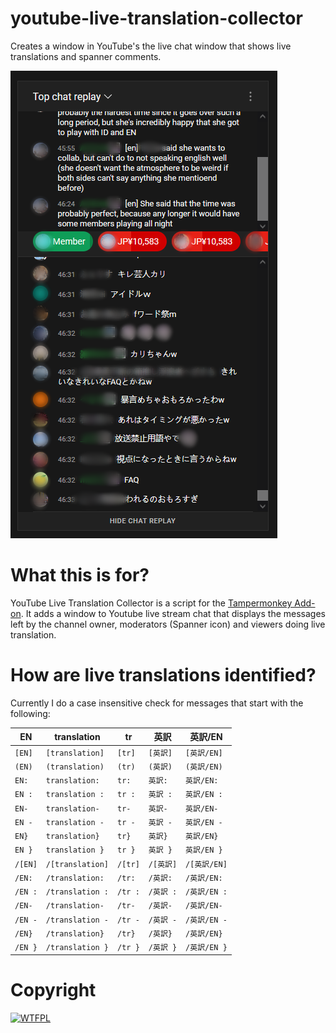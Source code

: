 # youtube-live-translation-collector
Creates a window in YouTube's the live chat window that shows live translations and spanner comments.

![youtube-live-translation-collector](https://github.com/Gestalte/youtube-live-translation-collector/blob/Master/liveTL.PNG?raw=true)

# What this is for?
YouTube Live Translation Collector is a script for the [Tampermonkey Add-on](https://addons.mozilla.org/en-US/firefox/addon/tampermonkey/). It adds a window to Youtube live stream chat that displays the messages left by the channel owner, moderators (Spanner icon) and viewers doing live translation.

# How are live translations identified?
Currently I do a case insensitive check for messages that start with the following:

EN | translation | tr | 英訳 | 英訳/EN
-- | ----------- | -- | -- | -----
`[EN]` | `[translation]` | `[tr]` | `[英訳]` | `[英訳/EN]`
`(EN)` | `(translation)` | `(tr)` | `(英訳)` | `(英訳/EN)`
`EN:` | `translation:` | `tr:` | `英訳:` | `英訳/EN:`
`EN :` | `translation :` | `tr :` | `英訳 :` | `英訳/EN :`
`EN-` | `translation-` | `tr-` | `英訳-` | `英訳/EN-`
`EN -` | `translation -` | `tr -` | `英訳 -` | `英訳/EN -`
`EN}` | `translation}` | `tr}` | `英訳}` | `英訳/EN}`
`EN }` | `translation }` | `tr }` | `英訳 }` | `英訳/EN }`
`/[EN]` | `/[translation]` | `/[tr]` | `/[英訳]` | `/[英訳/EN]`
`/EN:` | `/translation:` | `/tr:` | `/英訳:` | `/英訳/EN:`
`/EN :` | `/translation :` | `/tr :` | `/英訳 :` | `/英訳/EN :`
`/EN-` | `/translation-` | `/tr-` | `/英訳-` | `/英訳/EN-`
`/EN -` | `/translation -` | `/tr -` | `/英訳 -` | `/英訳/EN -`
`/EN}` | `/translation}` | `/tr}` | `/英訳}` | `/英訳/EN}`
`/EN }` | `/translation }` | `/tr }` | `/英訳 }` | `/英訳/EN }`

# Copyright

<a href="http://www.wtfpl.net/"><img
       src="http://www.wtfpl.net/wp-content/uploads/2012/12/wtfpl-badge-4.png"
       width="80" height="15" alt="WTFPL" /></a>